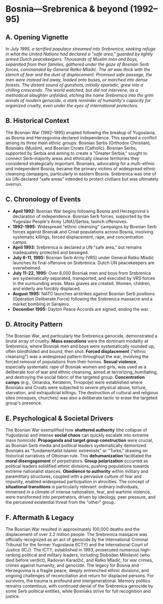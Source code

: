 # Bosnia—Srebrenica & beyond (1992–95)

## A. Opening Vignette

*In July 1995, a terrified populace streamed into Srebrenica, seeking refuge in what the United Nations had declared a "safe area," guarded by lightly armed Dutch peacekeepers. Thousands of Muslim men and boys, separated from their families, gathered under the gaze of Bosnian Serb forces, commanded by General Ratko Mladić. The air was thick with the stench of fear and the dust of displacement. Promised safe passage, the men were instead led away, loaded onto buses, or marched into dense forests. The distant sound of gunshots, initially sporadic, grew into a chilling crescendo. The world watched, but did not intervene, as a methodical slaughter unfolded, etching the name Srebrenica into the grim annals of modern genocide, a stark reminder of humanity's capacity for organized cruelty, even under the eyes of international protectors.*

## B. Historical Context

The Bosnian War (1992-1995) erupted following the breakup of Yugoslavia, as Bosnia and Herzegovina declared independence. This sparked a conflict among its three main ethnic groups: Bosnian Serbs (Orthodox Christian), Bosniaks (Muslim), and Bosnian Croats (Catholic). Bosnian Serbs, supported by Serbia and aiming to create a "Greater Serbia," sought to connect Serb-majority areas and ethnically cleanse territories they considered strategically important. Bosniaks, advocating for a multi-ethnic and independent Bosnia, became the primary victims of widespread ethnic cleansing campaigns, particularly in eastern Bosnia. Srebrenica was one of six UN-declared "safe areas" intended to protect civilians but was ultimately overrun.

## C. Chronology of Events

* **April 1992:** Bosnian War begins following Bosnia and Herzegovina's declaration of independence. Bosnian Serb forces, supported by the Yugoslav People's Army (JNA)/Serbia, launch offensives.
* **1992-1995:** Widespread "ethnic cleansing" campaigns by Bosnian Serb forces against Bosniak and Croat populations across Bosnia, involving systematic killings, forced displacement, rape, and concentration camps.
* **April 1993:** Srebrenica is declared a UN "safe area," but remains inadequately protected and besieged.
* **July 6-11, 1995:** Bosnian Serb Army (VRS) under General Ratko Mladić launches its final offensive on Srebrenica. Dutch UN peacekeepers are overwhelmed.
* **July 11-22, 1995:** Over 8,000 Bosniak men and boys from Srebrenica are systematically separated, transported, and executed by VRS forces in the surrounding areas. Mass graves are created. Women, children, and elderly are forcibly displaced.
* **August 1995:** NATO launches airstrikes against Bosnian Serb positions (Operation Deliberate Force) following the Srebrenica massacre and a market bombing in Sarajevo.
* **December 1995:** Dayton Peace Accords are signed, ending the war.

## D. Atrocity Pattern

The Bosnian War, and particularly the Srebrenica genocide, demonstrated a brutal array of cruelty. **Mass executions** were the dominant modality at Srebrenica, where Bosniak men and boys were systematically rounded up, often blindfolded and bound, then shot. **Forced displacement** ("ethnic cleansing") was a widespread pattern throughout the war, involving the forced removal of populations from their homes. **Sexual violence**, especially systematic rape of Bosniak women and girls, was used as a deliberate tool of war and ethnic cleansing, aimed at terrorizing, humiliating, and destroying the social fabric of the targeted group. **Concentration camps** (e.g., Omarska, Keraterm, Trnopolje) were established where Bosniaks and Croats were subjected to severe physical abuse, torture, starvation, and extrajudicial killings. The destruction of cultural and religious sites (mosques, churches) was also a deliberate tactic to erase the targeted group's presence.

## E. Psychological & Societal Drivers

The Bosnian War exemplified how **shattered authority** (the collapse of Yugoslavia) and intense **social chaos** can quickly escalate into extreme mass homicide. **Propaganda and target group construction** were crucial, as Bosnian Serb media and political leaders systematically demonized Bosniaks as "fundamentalist Islamic extremists" or "Turks," drawing on historical narratives of Ottoman rule. This **dehumanization** facilitated the **moral disengagement** of perpetrators. **Group polarization** occurred as political leaders solidified ethnic divisions, pushing populations towards extreme nationalist stances. **Obedience to authority** within military and paramilitary structures, coupled with a pervasive culture of fear and impunity, enabled widespread participation in atrocities. The concept of **situational transitions** is particularly relevant: ordinary individuals, immersed in a climate of intense nationalism, fear, and wartime violence, were transformed into perpetrators, driven by ideology, peer pressure, and the perceived existential threat from the "other" group.

## F. Aftermath & Legacy

The Bosnian War resulted in approximately 100,000 deaths and the displacement of over 2.2 million people. The Srebrenica massacre was officially recognized as an act of genocide by the International Criminal Tribunal for the former Yugoslavia (ICTY) and the International Court of Justice (ICJ). The ICTY, established in 1993, prosecuted numerous high-ranking political and military leaders, including Slobodan Milošević (who died before verdict), Radovan Karadžić, and Ratko Mladić, for war crimes, crimes against humanity, and genocide. The legacy for Bosnia and Herzegovina is a fragile peace, deeply entrenched ethnic divisions, and ongoing challenges of reconciliation and return for displaced persons. For survivors, the trauma is profound and intergenerational. Memory politics remains contentious, with continued denial of the Srebrenica genocide by some Serb political entities, while Bosniaks strive for full recognition and justice.
